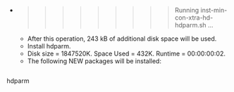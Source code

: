 * >>>>>>>>> Running inst-min-con-xtra-hd-hdparm.sh ...
  * After this operation, 243 kB of additional disk space will be used.
  * Install hdparm.
  * Disk size = 1847520K. Space Used = 432K. Runtime = 00:00:00:02.
  * The following NEW packages will be installed:
  ```bash
hdparm
  ```

